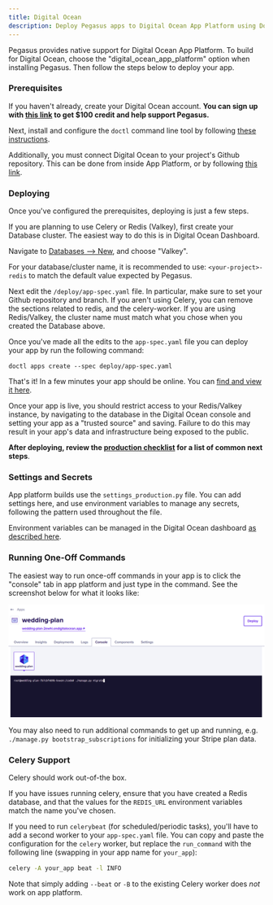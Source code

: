 ```yaml
---
title: Digital Ocean
description: Deploy Pegasus apps to Digital Ocean App Platform using Docker containers with PostgreSQL, Redis, and Celery support for scalable SaaS applications.
---
```


Pegasus provides native support for Digital Ocean App Platform.
To build for Digital Ocean, choose the "digital_ocean_app_platform" option when installing Pegasus.
Then follow the steps below to deploy your app.

### Prerequisites

If you haven't already, create your Digital Ocean account.
**You can sign up with [this link](https://m.do.co/c/432e3abb37f3) to get $100 credit
and help support Pegasus.**

Next, install and configure the `doctl` command line tool by following [these instructions](https://www.digitalocean.com/docs/apis-clis/doctl/how-to/install/).

Additionally, you must connect Digital Ocean to your project's Github repository.
This can be done from inside App Platform, or by following [this link](https://cloud.digitalocean.com/apps/github/install).

### Deploying

Once you've configured the prerequisites, deploying is just a few steps.

If you are planning to use Celery or Redis (Valkey), first create your Database cluster.
The easiest way to do this is in Digital Ocean Dashboard.

Navigate to [Databases --> New](https://cloud.digitalocean.com/databases/new), and choose
"Valkey".

For your database/cluster name, it is recommended to use: `<your-project>-redis` to match
the default value expected by Pegasus.

Next edit the `/deploy/app-spec.yaml` file. In particular, make sure to set your Github repository and branch.
If you aren't using Celery, you can remove the sections related to redis, and the celery-worker.
If you are using Redis/Valkey, the cluster name must match what you chose when you created the Database above.

Once you've made all the edits to the `app-spec.yaml` file you can deploy your app by run the following command:

```
doctl apps create --spec deploy/app-spec.yaml
```

That's it!
In a few minutes your app should be online.
You can [find and view it here](https://cloud.digitalocean.com/apps).

Once your app is live, you should restrict access to your Redis/Valkey instance, by navigating to the database
in the Digital Ocean console and setting your app as a "trusted source" and saving.
Failure to do this may result in your app's data and infrastructure being exposed to the public.

**After deploying, review the [production checklist](/deployment/production-checklist) for a list
of common next steps**.

### Settings and Secrets

App platform builds use the `settings_production.py` file.
You can add settings here, and use environment variables to manage any secrets, following the pattern used
throughout the file.

Environment variables can be managed in the Digital Ocean dashboard [as described here](https://docs.digitalocean.com/products/app-platform/how-to/use-environment-variables/).

### Running One-Off Commands

The easiest way to run once-off commands in your app is to click the "console" tab in app platform and just type in the command.
See the screenshot below for what it looks like:

![Console Migrations](../../../assets/images/deployment/running-migrations-do.png)

You may also need to run additional commands to get up and running, e.g. `./manage.py bootstrap_subscriptions`
for initializing your Stripe plan data.

### Celery Support

Celery should work out-of-the box.

If you have issues running celery, ensure that you have created a Redis database, and that the values for the
`REDIS_URL` environment variables match the name you've chosen.

If you need to run `celerybeat` (for scheduled/periodic tasks), you'll have to add a second worker to your
`app-spec.yaml` file. You can copy and paste the configuration for the `celery` worker, but replace
the `run_command` with the following line (swapping in your app name for `your_app`):

```bash
celery -A your_app beat -l INFO
```

Note that simply adding `--beat` or `-B` to the existing Celery worker does *not* work on app platform.
